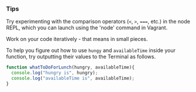 ### Tips 
Try experimenting with the comparison operators (`<`, `>`, `===`, etc.) in the node REPL, which you can launch using the 'node' command in Vagrant. 

Work on your code iteratively - that means in small pieces. 

To help you figure out how to use `hungy` and `availableTime` inside your function, try outputting their values to the Terminal as follows. 

```javascript
function whatToDoForLunch(hungry, availableTime){
  console.log("hungry is", hungry);
  console.log("availableTime is", availableTime);
}
```

